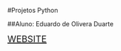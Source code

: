 #Projetos Python

##Aluno: Eduardo de Olivera Duarte

<a style="font-size:20px;" href="eduardoduarte.com.br" target="_blank">WEBSITE</a>
